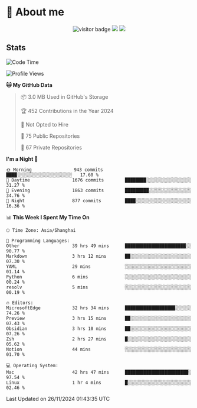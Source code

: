 <!-- ![](https://youpai.roccoshi.top/img/20200804214216.png) -->

# 🧐 About me
 
<p align="center">
<img src="https://visitor-badge.laobi.icu/badge?page_id=Lincest.Lincest&title=hits" alt="visitor badge"/>
<a href="mailto:imroccoshi@gmail.com"><img src="https://img.shields.io/badge/gmail-imroccoshi%40gmail.com-red"></a>
<a href="https://blog.roccoshi.top"><img src="https://img.shields.io/badge/blog-roccoshi-green"></a>
</p>

## Stats

<!--START_SECTION:waka-->
![Code Time](http://img.shields.io/badge/Code%20Time-1%2C726%20hrs%2049%20mins-blue)

![Profile Views](http://img.shields.io/badge/Profile%20Views-0-blue)

**🐱 My GitHub Data** 

> 📦 3.0 MB Used in GitHub's Storage 
 > 
> 🏆 452 Contributions in the Year 2024
 > 
> 🚫 Not Opted to Hire
 > 
> 📜 75 Public Repositories 
 > 
> 🔑 67 Private Repositories 
 > 
**I'm a Night 🦉** 

```text
🌞 Morning                943 commits         ████░░░░░░░░░░░░░░░░░░░░░   17.60 % 
🌆 Daytime                1676 commits        ████████░░░░░░░░░░░░░░░░░   31.27 % 
🌃 Evening                1863 commits        █████████░░░░░░░░░░░░░░░░   34.76 % 
🌙 Night                  877 commits         ████░░░░░░░░░░░░░░░░░░░░░   16.36 % 
```


📊 **This Week I Spent My Time On** 

```text
🕑︎ Time Zone: Asia/Shanghai

💬 Programming Languages: 
Other                    39 hrs 49 mins      ███████████████████████░░   90.77 % 
Markdown                 3 hrs 12 mins       ██░░░░░░░░░░░░░░░░░░░░░░░   07.30 % 
YAML                     29 mins             ░░░░░░░░░░░░░░░░░░░░░░░░░   01.14 % 
Python                   6 mins              ░░░░░░░░░░░░░░░░░░░░░░░░░   00.24 % 
resolv                   5 mins              ░░░░░░░░░░░░░░░░░░░░░░░░░   00.19 % 

🔥 Editors: 
MicrosoftEdge            32 hrs 34 mins      ███████████████████░░░░░░   74.26 % 
Preview                  3 hrs 15 mins       ██░░░░░░░░░░░░░░░░░░░░░░░   07.43 % 
Obsidian                 3 hrs 10 mins       ██░░░░░░░░░░░░░░░░░░░░░░░   07.26 % 
Zsh                      2 hrs 27 mins       █░░░░░░░░░░░░░░░░░░░░░░░░   05.62 % 
Notion                   44 mins             ░░░░░░░░░░░░░░░░░░░░░░░░░   01.70 % 

💻 Operating System: 
Mac                      42 hrs 47 mins      ████████████████████████░   97.54 % 
Linux                    1 hr 4 mins         █░░░░░░░░░░░░░░░░░░░░░░░░   02.46 % 
```


 Last Updated on 26/11/2024 01:43:35 UTC
<!--END_SECTION:waka-->


